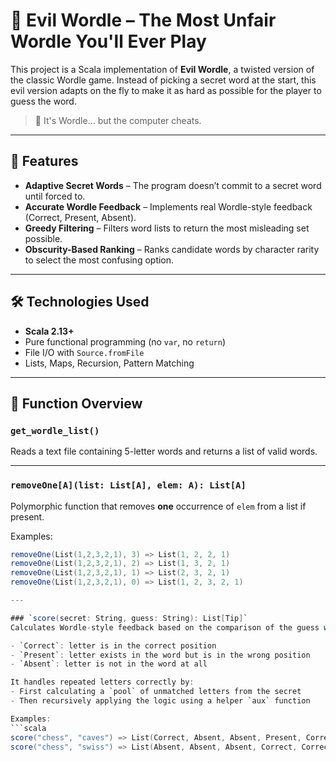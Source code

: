 # 🧠 Evil Wordle – The Most Unfair Wordle You'll Ever Play

This project is a Scala implementation of **Evil Wordle**, a twisted version of the classic Wordle game. Instead of picking a secret word at the start, this evil version adapts on the fly to make it as hard as possible for the player to guess the word.

> 🧨 It's Wordle... but the computer cheats.

---

## 🎯 Features

- **Adaptive Secret Words** – The program doesn’t commit to a secret word until forced to.
- **Accurate Wordle Feedback** – Implements real Wordle-style feedback (Correct, Present, Absent).
- **Greedy Filtering** – Filters word lists to return the most misleading set possible.
- **Obscurity-Based Ranking** – Ranks candidate words by character rarity to select the most confusing option.

---

## 🛠️ Technologies Used

- **Scala 2.13+**
- Pure functional programming (no `var`, no `return`)
- File I/O with `Source.fromFile`
- Lists, Maps, Recursion, Pattern Matching

---

## 📂 Function Overview

### `get_wordle_list()`
Reads a text file containing 5-letter words and returns a list of valid words.

---

### `removeOne[A](list: List[A], elem: A): List[A]`
Polymorphic function that removes **one** occurrence of `elem` from a list if present.

Examples:
```scala
removeOne(List(1,2,3,2,1), 3) => List(1, 2, 2, 1)
removeOne(List(1,2,3,2,1), 2) => List(1, 3, 2, 1)
removeOne(List(1,2,3,2,1), 1) => List(2, 3, 2, 1)
removeOne(List(1,2,3,2,1), 0) => List(1, 2, 3, 2, 1)

---

### `score(secret: String, guess: String): List[Tip]`
Calculates Wordle-style feedback based on the comparison of the guess with the secret word. The output is a list of `Tip` values representing:

- `Correct`: letter is in the correct position
- `Present`: letter exists in the word but is in the wrong position
- `Absent`: letter is not in the word at all

It handles repeated letters correctly by:
- First calculating a `pool` of unmatched letters from the secret
- Then recursively applying the logic using a helper `aux` function

Examples:
```scala
score("chess", "caves") => List(Correct, Absent, Absent, Present, Correct)
score("chess", "swiss") => List(Absent, Absent, Absent, Correct, Correct)

